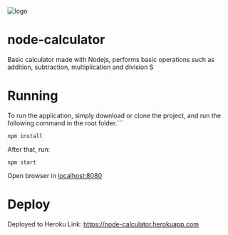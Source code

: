 ![logo](https://img.shields.io/npm/v/gitmoji-changelog)

# node-calculator
Basic calculator made with Nodejs, performs basic operations such as addition, subtraction, multiplication and division
S
# Running
To run the application, simply download or clone the project, and run the following command in the root folder.```
```
npm install 
```
After that, run:
```
npm start 
```
Open browser in [localhost:8080](http:localhost:8080)

# Deploy 
Deployed to Heroku
Link: https://node-calculator.herokuapp.com
